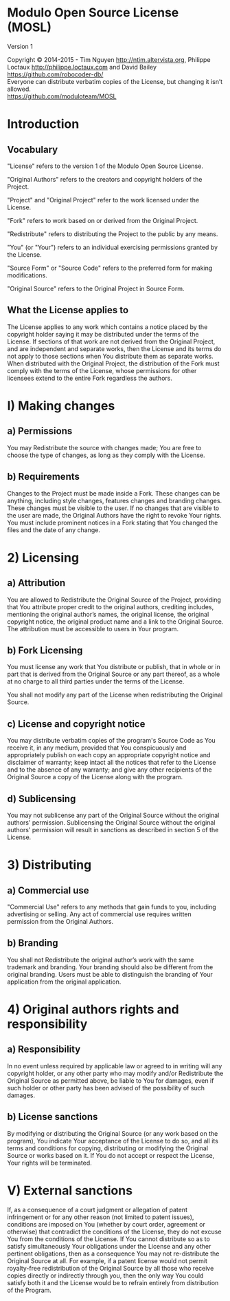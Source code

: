 # Modulo Open Source License (MOSL)
Version 1

Copyright © 2014-2015 - Tim Nguyen <http://ntim.altervista.org>, Philippe Loctaux <http://philippe.loctaux.com> and David Bailey <https://github.com/robocoder-db/>  
Everyone can distribute verbatim copies of the License, but changing it isn’t allowed.  
<https://github.com/moduloteam/MOSL>


# Introduction
## Vocabulary
"License" refers to the version 1 of the Modulo Open Source License.

"Original Authors" refers to the creators and copyright holders of the Project.

"Project" and "Original Project" refer to the work licensed under the License.

"Fork" refers to work based on or derived from the Original Project.

"Redistribute" refers to distributing the Project to the public by any means.

"You" (or "Your") refers to an individual exercising permissions granted by the License.

"Source Form" or "Source Code" refers to the preferred form for making modifications.

"Original Source" refers to the Original Project in Source Form.

## What the License applies to
The License applies to any work which contains a notice placed by the copyright holder saying it may be distributed under the terms of the License. If sections of that work are not derived from the Original Project, and are independent and separate works, then the License and its terms do not apply to those sections when You distribute them as separate works. When distributed with the Original Project, the distribution of the Fork must comply with the terms of the License, whose permissions for other licensees extend to the entire Fork regardless the authors.


# I) Making changes
## a) Permissions
You may Redistribute the source with changes made; You are free to choose the type of changes, as long as they comply with the License.

## b) Requirements
Changes to the Project must be made inside a Fork. These changes can be anything, including style changes, features changes and branding changes. These changes must be visible to the user. If no changes that are visible to the user are made, the Original Authors have the right to revoke Your rights. You must include prominent notices in a Fork stating that You changed the files and the date of any change.


# 2) Licensing
## a) Attribution
You are allowed to Redistribute the Original Source of the Project, providing that You attribute proper credit to the original authors, crediting includes, mentioning the original author’s names, the original license, the original copyright notice, the original product name and a link to the Original Source. The attribution must be accessible to users in Your program.

## b) Fork Licensing
You must license any work that You distribute or publish, that in whole or in part that is derived from the Original Source or any part thereof, as a whole at no charge to all third parties under the terms of the License.

You shall not modify any part of the License when redistributing the Original Source.

## c) License and copyright notice
You may distribute verbatim copies of the program's Source Code as You receive it, in any medium, provided that You conspicuously and appropriately publish on each copy an appropriate copyright notice and disclaimer of warranty; keep intact all the notices that refer to the License and to the absence of any warranty; and give any other recipients of the Original Source a copy of the License along with the program.

## d) Sublicensing
You may not sublicense any part of the Original Source without the original authors' permission. Sublicensing the Original Source without the original authors' permission will result in sanctions as described in section 5 of the License.


# 3) Distributing
## a) Commercial use
"Commercial Use" refers to any methods that gain funds to you, including advertising or selling. Any act of commercial use requires written permission from the Original Authors.

## b) Branding
You shall not Redistribute the original author’s work with the same trademark and branding. Your branding should also be different from the original branding. Users must be able to distinguish the branding of Your application from the original application.


# 4) Original authors rights and responsibility
## a) Responsibility
In no event unless required by applicable law or agreed to in writing will any copyright holder, or any other party who may modify and/or Redistribute the Original Source as permitted above, be liable to You for damages, even if such holder or other party has been advised of the possibility of such damages.

## b) License sanctions
By modifying or distributing the Original Source (or any work based on the program), You indicate Your acceptance of the License to do so, and all its terms and conditions for copying, distributing or modifying the Original Source or works based on it. If You do not accept or respect the License, Your rights will be terminated.

# V) External sanctions
If, as a consequence of a court judgment or allegation of patent infringement or for any other reason (not limited to patent issues), conditions are imposed on You (whether by court order, agreement or otherwise) that contradict the conditions of the License, they do not excuse You from the conditions of the License.  If You cannot distribute so as to satisfy simultaneously Your obligations under the License and any other pertinent obligations, then as a consequence You may not re-distribute the Original Source at all.  For example, if a patent license would not permit royalty-free redistribution of the Original Source by all those who receive copies directly or indirectly through you, then the only way You could satisfy both it and the License would be to refrain entirely from distribution of the Program.
